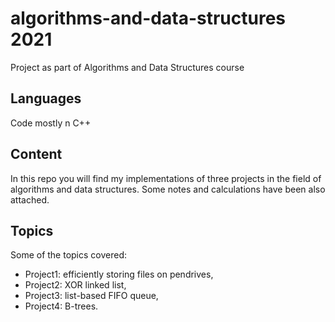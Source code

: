 # algorithms-and-data-structures  2021
Project as part of Algorithms and Data Structures course 

## Languages

Code mostly n C++

## Content

In this repo you will find my implementations of three projects in the field of algorithms and data structures.
Some notes and calculations have been also attached.

## Topics

Some of the topics covered:

- Project1: efficiently storing files on pendrives,
- Project2: XOR linked list,
- Project3: list-based FIFO queue,
- Project4: B-trees.
